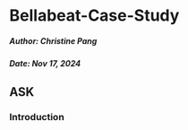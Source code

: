 # Bellabeat-Case-Study
##### Author: Christine Pang
##### Date: Nov 17, 2024



## ASK
### Introduction

